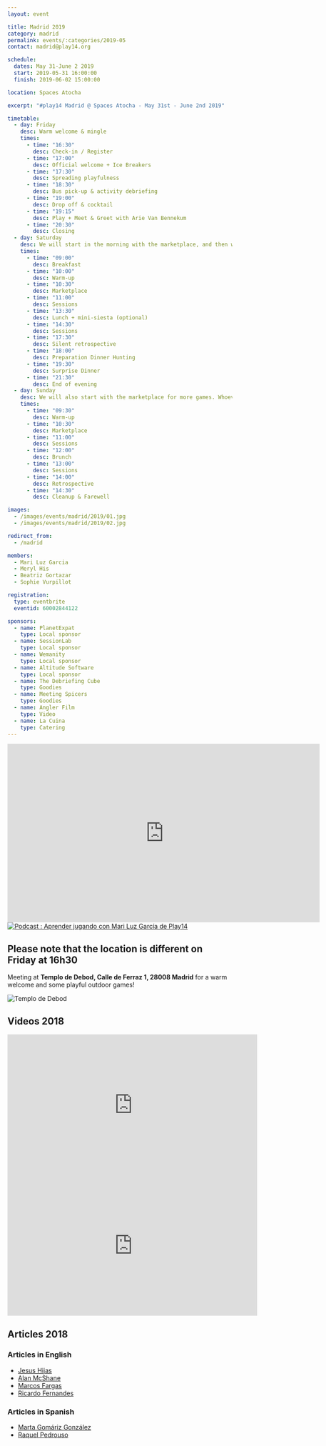```yaml
---
layout: event

title: Madrid 2019
category: madrid
permalink: events/:categories/2019-05
contact: madrid@play14.org

schedule:
  dates: May 31-June 2 2019
  start: 2019-05-31 16:00:00
  finish: 2019-06-02 15:00:00

location: Spaces Atocha

excerpt: "#play14 Madrid @ Spaces Atocha - May 31st - June 2nd 2019"

timetable:
  - day: Friday
    desc: Warm welcome & mingle
    times:
      - time: "16:30"
        desc: Check-in / Register
      - time: "17:00"
        desc: Official welcome + Ice Breakers
      - time: "17:30"
        desc: Spreading playfulness
      - time: "18:30"
        desc: Bus pick-up & activity debriefing
      - time: "19:00"
        desc: Drop off & cocktail
      - time: "19:15"
        desc: Play + Meet & Greet with Arie Van Bennekum
      - time: "20:30"
        desc: Closing
  - day: Saturday
    desc: We will start in the morning with the marketplace, and then we will play games all day long.
    times:
      - time: "09:00"
        desc: Breakfast
      - time: "10:00"
        desc: Warm-up
      - time: "10:30"
        desc: Marketplace
      - time: "11:00"
        desc: Sessions
      - time: "13:30"
        desc: Lunch + mini-siesta (optional)
      - time: "14:30"
        desc: Sessions
      - time: "17:30"
        desc: Silent retrospective
      - time: "18:00"
        desc: Preparation Dinner Hunting
      - time: "19:30"
        desc: Surprise Dinner
      - time: "21:30"
        desc: End of evening
  - day: Sunday
    desc: We will also start with the marketplace for more games. Whoever needs to catch a plane can leave earlier.
    times:
      - time: "09:30"
        desc: Warm-up
      - time: "10:30"
        desc: Marketplace
      - time: "11:00"
        desc: Sessions
      - time: "12:00"
        desc: Brunch
      - time: "13:00"
        desc: Sessions
      - time: "14:00"
        desc: Retrospective
      - time: "14:30"
        desc: Cleanup & Farewell

images:
  - /images/events/madrid/2019/01.jpg
  - /images/events/madrid/2019/02.jpg

redirect_from:
  - /madrid

members:
  - Mari Luz Garcia
  - Meryl His
  - Beatriz Gortazar
  - Sophie Vurpillot

registration:
  type: eventbrite
  eventid: 60002844122

sponsors:
  - name: PlanetExpat
    type: Local sponsor
  - name: SessionLab
    type: Local sponsor
  - name: Wemanity
    type: Local sponsor
  - name: Altitude Software
    type: Local sponsor
  - name: The Debriefing Cube
    type: Goodies
  - name: Meeting Spicers
    type: Goodies
  - name: Angler Film
    type: Video
  - name: La Cuina
    type: Catering
---
```


<iframe width="700" height="400" src="https://www.youtube.com/embed/w6mAXyZIkAM" frameborder="0" allow="accelerometer; autoplay; encrypted-media; gyroscope; picture-in-picture" allowfullscreen></iframe>

<a href="https://learninglegendario.com/aprender-jugando-play14-mari-luz-garcia/" target="_blank">
  <img src="/images/events/madrid/2019/podcast.jpg" alt="Podcast : Aprender jugando con Mari Luz García de Play14" >
</a>

## Please note that the location is different on Friday at 16h30

Meeting at **Templo de Debod, Calle de Ferraz 1, 28008 Madrid** for a warm welcome and some playful outdoor games!

![Templo de Debod](/images/events/madrid/2019/templo-de-debod.jpg)

## Videos 2018

<iframe width="560" height="315" src="https://www.youtube.com/embed/videoseries?list=PL6VQoC829PV1JqCxlNB6TnPkrd9BX5ILQ" frameborder="0" allow="autoplay; encrypted-media" allowfullscreen></iframe>

<iframe width="560" height="315" src="https://www.youtube.com/embed/Pwhjr0Y82f4" frameborder="0" allow="autoplay; encrypted-media" allowfullscreen></iframe>

## Articles 2018

### Articles in English

- [Jesus Hijas](https://www.linkedin.com/feed/update/activity:6409872598234128385/)
- [Alan McShane](https://www.linkedin.com/feed/update/activity:6409292460110991360/)
- [Marcos Fargas](https://www.linkedin.com/feed/update/activity:6409172561493663744)
- [Ricardo Fernandes](https://www.linkedin.com/feed/update/urn:li:activity:6408917761933799424)

### Articles in Spanish

- [Marta Gomáriz González](https://www.linkedin.com/comm/feed/update/activity:6409152518819053568)
- [Raquel Pedrouso](https://www.linkedin.com/feed/update/activity:6409113417772261376)
